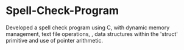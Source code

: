 # Spell-Check-Program
Developed a spell check program using C, with dynamic memory management, text file operations, , data structures within the 'struct' primitive and use of pointer arithmetic.
